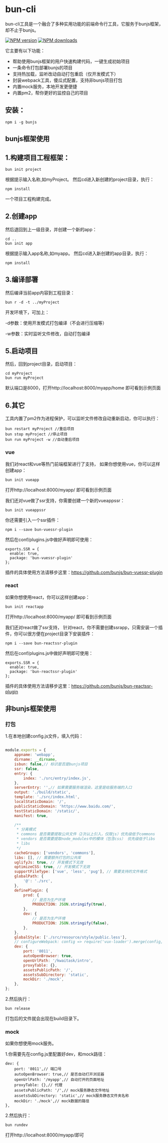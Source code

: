 # bun-cli
bun-cli工具是一个融合了多种实用功能的前端命令行工具，它服务于bunjs框架，却不止于bunjs。

[![NPM version](https://img.shields.io/npm/v/bunjs.svg)](https://www.npmjs.com/package/bunjs)
[![NPM downloads](https://img.shields.io/npm/dm/bunjs.svg)](https://www.npmjs.com/package/bunjs)

它主要有以下功能：
- 帮助使用bunjs框架的用户快速构建代码，一键生成初始项目
- 一条命令打包部署bunjs的项目
- 支持热加载，监听改动自动打包重启（仅开发模式下）
- 封装webpack工具，傻瓜式配置，支持非bunjs项目打包
- 内置mock服务，本地开发更便捷
- 内置pm2，帮你更好的监控自己的项目

## 安装：

```
npm i -g bunjs
```
## bunjs框架使用
## 1.构建项目工程框架：

```
bun init project
```
根据提示输入名称,如myProject。
然后cd进入新创建的project目录，执行：

```
npm install
```
一个项目工程构建完成。
## 2.创建app
然后退回到上一级目录，并创建一个新的app：

```
cd ..
bun init app
```
根据提示输入app名称,如myapp。
然后cd进入新创建的app目录，执行：

```
npm install
```
## 3.编译部署
然后编译当前app内容到工程目录：

```
bun r -d -t ../myProject
```
开发环境下，可加上：

-d参数：使用开发模式打包编译（不会进行压缩等）

-w参数：实时监听文件修改，自动打包编译

## 5.启动项目
然后，回到project目录，启动项目：

```
cd myProject
bun run myProject
```
默认端口是8000，打开http://localhost:8000/myapp/home 即可看到示例页面
## 6.其它
工具内置了pm2作为进程保护，可以监听文件修改自动重新启动，你可以执行：

```
bun restart myProject //重启项目
bun stop myProject //停止项目
bun run myProject -w //自动重启项目
```
### vue
我们对react和vue等热门前端框架进行了支持，
如果你想使用vue，你可以这样创建app：

```
bun init vueapp
```
打开http://localhost:8000/myapp/ 即可看到示例页面

我们还对vue做了ssr支持，你需要创建一个新的vueappssr：
```
bun init vueappssr
```
你还需要引入一个ssr插件：
```
npm i --save bun-vuessr-plugin
```
然后在conf/plugins.js中做好声明即可使用：

```
exports.SSR = {
  enable: true,
  package: 'bun-vuessr-plugin'
};
```
插件的具体使用方法请移步这里：https://github.com/bunjs/bun-vuessr-plugin

### react
如果你想使用react，你可以这样创建app：

```
bun init reactapp
```
打开http://localhost:8000/myapp/ 即可看到示例页面

我们还对react做了ssr支持，
针对react，你不需要创建ssrapp，只需安装一个插件，你可以很方便在project目录下安装插件：

```
npm i --save bun-reactssr-plugin
```
然后在conf/plugins.js中做好声明即可使用：

```
exports.SSR = {
  enable: true,
  package: 'bun-reactssr-plugin'
};
```
插件的具体使用方法请移步这里：https://github.com/bunjs/bun-reactssr-plugin

## 非bunjs框架使用
### 打包
1.在本地创建config.js文件，填入代码：
```javascript

module.exports = {
	appname: 'webapp',
    dirname: __dirname,
    isbun: false,// 标识是否是bunjs项目
    ssr: false,
    entry: {
        index: './src/entry/index.js',
    },
    serverEntry: '',// 如果需要服务端渲染，这里是给服务端的入口
    output: './build/static',
    template: './src/index.html',
    localStaticDomain: '/',
    publicStaticDomain: 'https://www.baidu.com/',
    testStaticDomain: '/static/',
    manifest: true,

    /**
     * 分离模式
     * commons 是否需要提取公共文件（2次以上引入，仅限js）优先级低于commons
     * vendors 是否需要提取node_modules中的模块（包含css） 优先级低于libs
     * libs
     */
    cacheGroups: ['vendors', 'commons'],
    libs: [], // 需要额外打包的公共库
    uglifyJs: true, // 开发模式下无效
    optimizeCSS: true, // 开发模式下无效
    supportFileType: ['vue', 'less', 'pug'], // 需要支持的文件格式
    globalPath: {
        '@': './src',
    },
    definePlugin: {
        prod: {
            // 是否为生产环境
            PRODUCTION: JSON.stringify(true),
        },
        dev: {
            // 是否为生产环境
            PRODUCTION: JSON.stringify(false),
        },
    },
    globalStyle: ['./src/resource/style/public.less'],
    // configureWebpack: config => require('vux-loader').merge(config, require('./webpackConfig/vuxLoader.config.js')),
    dev: {
        port: '8011',
        autoOpenBrowser: true,
        openUrlPath: '/kwaitask/intro',
        proxyTable: {},
        assetsPublicPath: '/',
        assetsSubDirectory: 'static',
        mockDir: './mock',
    },
};

```
2.然后执行：
```
bun release
```
打包后的文件就会出现在build目录下。
### mock
如果你想使用mock服务。

1.你需要先在config.js里配置好dev，和mock路径：
```
dev: {
    port: '8011',// 端口号
    autoOpenBrowser: true,// 是否自动打开浏览器
    openUrlPath: '/myapp',// 自动打开的页面地址
    proxyTable: {},// 代理
    assetsPublicPath: '/',// mock服务静态文件地址
    assetsSubDirectory: 'static',// mock服务静态文件夹名称
    mockDir: './mock',// mock数据的路径
},
```
2.然后执行：
```
bun rundev
```
打开http://localhost:8000/myapp/即可
